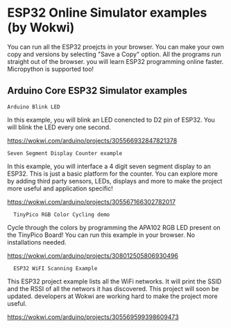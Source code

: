 # ESP32 Online Simulator examples (by Wokwi)

You can run all the ESP32 proejcts in your browser. You can make your own copy and versions by selecting "Save a Copy" option. All the programs run straight out of the browser. you will learn ESP32 programming online faster. Micropython is supported too!

## Arduino Core ESP32 Simulator examples

`Arduino Blink LED`

In this example, you will blink an LED conencted to D2 pin of ESP32. You will blink the LED every one second.

<https://wokwi.com/arduino/projects/305566932847821378>

`Seven Segment Display Counter example`

In this example, you will interface a 4 digit seven segment display to an ESP32.  This is just a basic platform for the counter. You can explore more by adding third party sensors, LEDs, displays and more to make the project more useful and application specific!

<https://wokwi.com/arduino/projects/305567166302782017>	

`  TinyPico RGB Color Cycling demo`

Cycle through the colors by programming the APA102 RGB LED present on the TinyPico Board! You can run this example in your browser. No installations needed.

<https://wokwi.com/arduino/projects/308012505806930496>	

`  ESP32 WiFI Scanning Example`

This ESP32 project example lists all the WiFi networks. It will print the SSID and the RSSI of all the networs it has discovered. This project will soon be updated. developers at Wokwi are working hard to make the project more useful.

<https://wokwi.com/arduino/projects/305569599398609473>	
